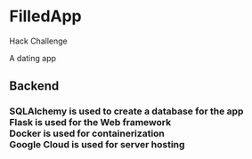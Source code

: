 # FilledApp
Hack Challenge

A dating app

## Backend

### SQLAlchemy is used to create a database for the app <br>Flask is used for the Web framework <br> Docker is used for containerization <br> Google Cloud is used for server hosting

